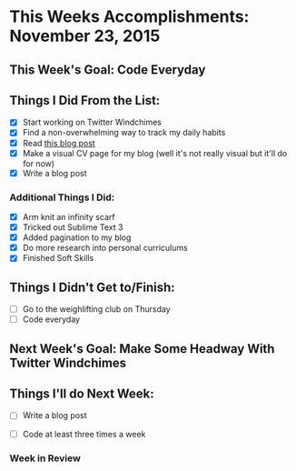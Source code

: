 # This Weeks Accomplishments: November 23, 2015

## This Week's Goal: Code Everyday

## Things I Did From the List:

- [x] Start working on Twitter Windchimes
- [x] Find a non-overwhelming way to track my daily habits
- [x] Read [this blog post](http://una.github.io/personal-goals-guide/)
- [X] Make a visual CV page for my blog (well it's not really visual but it'll do for now)
- [x] Write a blog post

### Additional Things I Did:

- [x] Arm knit an infinity scarf
- [x] Tricked out Sublime Text 3
- [x] Added pagination to my blog
- [x] Do more research into personal curriculums
- [x] Finished Soft Skills

## Things I Didn't Get to/Finish:

- [ ] Go to the weighlifting club on Thursday
- [ ] Code everyday

## Next Week's Goal: Make Some Headway With Twitter Windchimes

## Things I'll do Next Week:

- [ ] Write a blog post
- [ ] Code at least three times a week


### Week in Review
